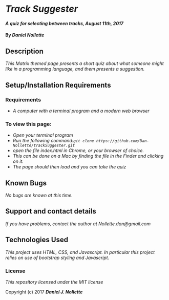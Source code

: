 # _Track Suggester_

#### _A quiz for selecting between tracks, August 11th, 2017_

#### By _**Daniel Nollette**_

## Description

_This Matrix themed page presents a short quiz about what someone might like in a programming language, and them presents a suggestion._

## Setup/Installation Requirements

### Requirements
* _A computer with a terminal program and a modern web browser_

### To view this page:
* _Open your terminal program_
* _Run the following command:`git clone https://github.com/Dan-Nollette/trackSuggester.git`_
* _open the file index.html in Chrome, or your browser of choice._
* _This can be done on a Mac by finding the file in the Finder and clicking on it._
* _The page should then load and you can take the quiz_

## Known Bugs

_No bugs are known at this time._

## Support and contact details

_If you have problems, contact the author at Nollette.dan@gmail.com_

## Technologies Used

_This project uses HTML, CSS, and Javascript. In particular this project relies on use of bootstrap styling and Javascript._

### License

*This repository licensed under the MIT license*

Copyright (c) 2017 **_Daniel J. Nollette_**
